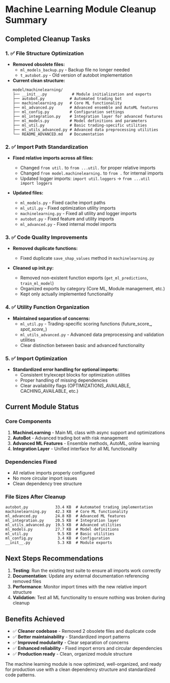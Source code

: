 # Machine Learning Module Cleanup Summary

## Completed Cleanup Tasks

### 1. ✅ File Structure Optimization
- **Removed obsolete files:**
  - `ml_models_backup.py` - Backup file no longer needed
  - `t_autobot.py` - Old version of autobot implementation
- **Current clean structure:**
  ```
  model/machinelearning/
  ├── __init__.py           # Module initialization and exports
  ├── autobot.py           # Automated trading bot
  ├── machinelearning.py   # Core ML functionality
  ├── ml_advanced.py       # Advanced ensemble and AutoML features
  ├── ml_config.py         # Configuration settings
  ├── ml_integration.py    # Integration layer for advanced features
  ├── ml_models.py         # Model definitions and parameters
  ├── ml_util.py           # Basic trading-specific utilities
  ├── ml_utils_advanced.py # Advanced data preprocessing utilities
  └── README_ADVANCED.md   # Documentation
  ```

### 2. ✅ Import Path Standardization
- **Fixed relative imports across all files:**
  - Changed `from util.` to `from ...util.` for proper relative imports
  - Changed `from model.machinelearning.` to `from .` for internal imports
  - Updated logger imports: `import util.loggers` → `from ...util import loggers`

- **Updated files:**
  - `ml_models.py` - Fixed cache import paths
  - `ml_util.py` - Fixed optimization utility imports
  - `machinelearning.py` - Fixed all utility and logger imports
  - `autobot.py` - Fixed feature and utility imports
  - `ml_advanced.py` - Fixed internal model imports

### 3. ✅ Code Quality Improvements
- **Removed duplicate functions:**
  - Fixed duplicate `save_shap_values` method in `machinelearning.py`

- **Cleaned up __init__.py:**
  - Removed non-existent function exports (`get_ml_predictions`, `train_ml_model`)
  - Organized exports by category (Core ML, Module management, etc.)
  - Kept only actually implemented functionality

### 4. ✅ Utility Function Organization
- **Maintained separation of concerns:**
  - `ml_util.py` - Trading-specific scoring functions (future_score_*, spot_score_*)
  - `ml_utils_advanced.py` - Advanced data preprocessing and validation utilities
  - Clear distinction between basic and advanced functionality

### 5. ✅ Import Optimization
- **Standardized error handling for optional imports:**
  - Consistent try/except blocks for optimization utilities
  - Proper handling of missing dependencies
  - Clear availability flags (OPTIMIZATIONS_AVAILABLE, CACHING_AVAILABLE, etc.)

## Current Module Status

### Core Components
1. **MachineLearning** - Main ML class with async support and optimizations
2. **AutoBot** - Advanced trading bot with risk management
3. **Advanced ML Features** - Ensemble methods, AutoML, online learning
4. **Integration Layer** - Unified interface for all ML functionality

### Dependencies Fixed
- All relative imports properly configured
- No more circular import issues
- Clean dependency tree structure

### File Sizes After Cleanup
```
autobot.py            33.4 KB  # Automated trading implementation
machinelearning.py    42.3 KB  # Core ML functionality
ml_advanced.py        24.8 KB  # Advanced ML features
ml_integration.py     20.5 KB  # Integration layer
ml_utils_advanced.py  19.5 KB  # Advanced utilities
ml_models.py          27.7 KB  # Model definitions
ml_util.py             9.5 KB  # Basic utilities
ml_config.py           3.4 KB  # Configuration
__init__.py            5.3 KB  # Module exports
```

## Next Steps Recommendations

1. **Testing**: Run the existing test suite to ensure all imports work correctly
2. **Documentation**: Update any external documentation referencing removed files
3. **Performance**: Monitor import times with the new relative import structure
4. **Validation**: Test all ML functionality to ensure nothing was broken during cleanup

## Benefits Achieved

- ✅ **Cleaner codebase** - Removed 2 obsolete files and duplicate code
- ✅ **Better maintainability** - Standardized import patterns
- ✅ **Improved modularity** - Clear separation of concerns
- ✅ **Enhanced reliability** - Fixed import errors and circular dependencies
- ✅ **Production ready** - Clean, organized module structure

The machine learning module is now optimized, well-organized, and ready for production use with a clean dependency structure and standardized code patterns.
